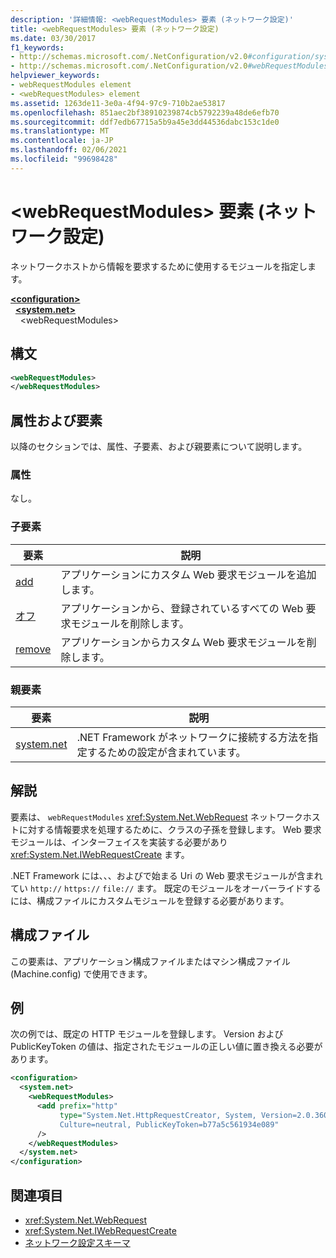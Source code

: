 ```yaml
---
description: '詳細情報: <webRequestModules> 要素 (ネットワーク設定)'
title: <webRequestModules> 要素 (ネットワーク設定)
ms.date: 03/30/2017
f1_keywords:
- http://schemas.microsoft.com/.NetConfiguration/v2.0#configuration/system.net/webRequestModules
- http://schemas.microsoft.com/.NetConfiguration/v2.0#webRequestModules
helpviewer_keywords:
- webRequestModules element
- <webRequestModules> element
ms.assetid: 1263de11-3e0a-4f94-97c9-710b2ae53817
ms.openlocfilehash: 851aec2bf38910239874cb5792239a48de6efb70
ms.sourcegitcommit: ddf7edb67715a5b9a45e3dd44536dabc153c1de0
ms.translationtype: MT
ms.contentlocale: ja-JP
ms.lasthandoff: 02/06/2021
ms.locfileid: "99698428"
---
```

# <a name="webrequestmodules-element-network-settings"></a>\<webRequestModules> 要素 (ネットワーク設定)

ネットワークホストから情報を要求するために使用するモジュールを指定します。  
  
[**\<configuration>**](../configuration-element.md)  
&nbsp;&nbsp;[**\<system.net>**](system-net-element-network-settings.md)  
&nbsp;&nbsp;&nbsp;&nbsp;\<webRequestModules>  
  
## <a name="syntax"></a>構文  
  
```xml  
<webRequestModules>
</webRequestModules>  
```  
  
## <a name="attributes-and-elements"></a>属性および要素  

 以降のセクションでは、属性、子要素、および親要素について説明します。  
  
### <a name="attributes"></a>属性  

 なし。  
  
### <a name="child-elements"></a>子要素  
  
|**要素**|**説明**|  
|-----------------|---------------------|  
|[add](add-element-for-webrequestmodules-network-settings.md)|アプリケーションにカスタム Web 要求モジュールを追加します。|  
|[オフ](clear-element-for-webrequestmodules-network-settings.md)|アプリケーションから、登録されているすべての Web 要求モジュールを削除します。|  
|[remove](remove-element-for-webrequestmodules-network-settings.md)|アプリケーションからカスタム Web 要求モジュールを削除します。|  
  
### <a name="parent-elements"></a>親要素  
  
|**要素**|**説明**|  
|-----------------|---------------------|  
|[system.net](system-net-element-network-settings.md)|.NET Framework がネットワークに接続する方法を指定するための設定が含まれています。|  
  
## <a name="remarks"></a>解説  

 要素は、 `webRequestModules` <xref:System.Net.WebRequest> ネットワークホストに対する情報要求を処理するために、クラスの子孫を登録します。 Web 要求モジュールは、インターフェイスを実装する必要があり <xref:System.Net.IWebRequestCreate> ます。  
  
 .NET Framework には、、、およびで始まる Uri の Web 要求モジュールが含まれてい `http://` `https://` `file://` ます。 既定のモジュールをオーバーライドするには、構成ファイルにカスタムモジュールを登録する必要があります。  
  
## <a name="configuration-files"></a>構成ファイル  

 この要素は、アプリケーション構成ファイルまたはマシン構成ファイル (Machine.config) で使用できます。  
  
## <a name="example"></a>例  

 次の例では、既定の HTTP モジュールを登録します。 Version および PublicKeyToken の値は、指定されたモジュールの正しい値に置き換える必要があります。  
  
```xml  
<configuration>  
  <system.net>  
    <webRequestModules>  
      <add prefix="http"  
           type="System.Net.HttpRequestCreator, System, Version=2.0.3600.0,  
           Culture=neutral, PublicKeyToken=b77a5c561934e089"  
      />  
    </webRequestModules>  
  </system.net>  
</configuration>  
```  
  
## <a name="see-also"></a>関連項目

- <xref:System.Net.WebRequest>
- <xref:System.Net.IWebRequestCreate>
- [ネットワーク設定スキーマ](index.md)
